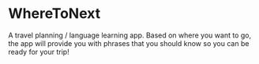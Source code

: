 # WhereToNext
A travel planning / language learning app. Based on where you want to go, the app will provide you with phrases that you should know so you can be ready for your trip!
